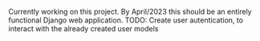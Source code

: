Currently working on this project. By April/2023 this should be an entirely functional Django web application.
TODO:
    Create user autentication, to interact with the already created user models
    